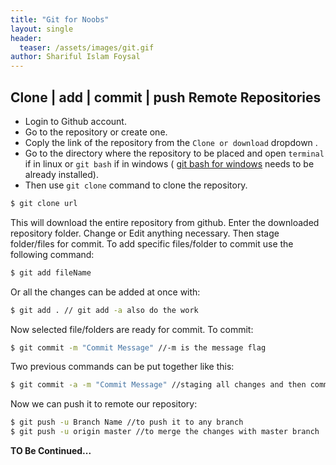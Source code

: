 ```yaml
---
title: "Git for Noobs"
layout: single
header:
  teaser: /assets/images/git.gif
author: Shariful Islam Foysal
---
```


Clone | add | commit | push Remote Repositories
---
- Login to Github account. 
- Go to the repository or create one. 
- Coply the link of the repository from the `Clone or download` dropdown .
- Go to the directory where the repository to be placed and open `terminal` if in linux or `git bash` if in windows ( [git bash for windows](http://gitforwindows.org/) needs to be already installed).
- Then use `git clone` command to clone the repository. 
```sh  
$ git clone url
```
This will download the entire repository from github. Enter the downloaded repository folder. Change or Edit anything necessary. Then stage folder/files for commit. 
To add specific files/folder to commit use the following command:

```sh
$ git add fileName
```
Or all the changes can be added at once with:
```sh
$ git add . // git add -a also do the work
```
Now selected file/folders are ready for commit. To commit:
```sh
$ git commit -m "Commit Message" //-m is the message flag
```
Two previous commands can be put together like this:
```sh
$ git commit -a -m "Commit Message" //staging all changes and then commit
```
Now we can push it to remote our repository:
```sh
$ git push -u Branch Name //to push it to any branch
$ git push -u origin master //to merge the changes with master branch
```

**TO Be Continued...**
